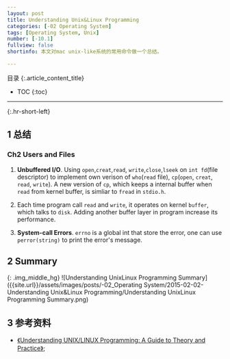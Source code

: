 ```yaml
---
layout: post
title: Understanding Unix&Linux Programming
categories: [-02 Operating System]
tags: [Operating System, Unix]
number: [-10.1]
fullview: false
shortinfo: 本文对mac unix-like系统的常用命令做一个总结。

---
```

目录
{:.article_content_title}


* TOC
{:toc}

---
{:.hr-short-left}

## 1 总结 ##

### Ch2 Users and Files

1. **Unbuffered I/O**. Using `open`,`creat`,`read`, `write`,`close`,`lseek` on `int fd`(file descriptor) to implement own verison of `who`(`read` file), `cp`(`open`, `creat`, `read`, `write`). A new version of `cp`, which keeps a internal buffer when `read` from kernel buffer, is simliar to `fread` in `stdio.h`.

2. Each time program call `read` and `write`, it operates on kernel `buffer`, which talks to `disk`. Adding another buffer layer in program increase its performance.

3. **System-call Errors**. `errno` is a global int that store the error, one can use `perror(string)` to print the error's message.



## 2 Summary ##

{: .img_middle_hg}
![Understanding UnixLinux Programming Summary]({{site.url}}/assets/images/posts/-02_Operating System/2015-02-02-Understanding Unix&Linux Programming/Understanding UnixLinux Programming Summary.png)


## 3 参考资料 ##

- [《Understanding UNIX/LINUX Programming: A Guide to Theory and Practice》](https://www.amazon.com/Understanding-UNIX-LINUX-Programming-Practice/dp/0130083968);





